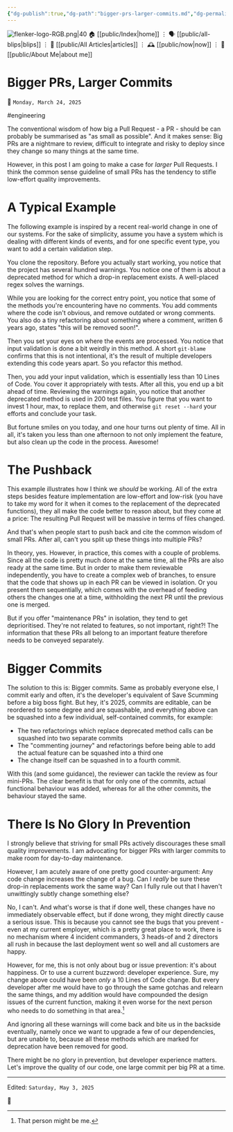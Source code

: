 ```yaml
---
{"dg-publish":true,"dg-path":"bigger-prs-larger-commits.md","dg-permalink":"bigger-prs-larger-commits/","permalink":"/bigger-prs-larger-commits/","title":"Bigger PRs, Larger Commits","created":"2025-03-24T20:58:22","updated":"2025-05-03T12:51:44"}
---
```



<div class="transclusion internal-embed is-loaded"><div class="markdown-embed">




![flenker-logo-RGB.png|40](/img/user/attachments/flenker-logo-RGB.png)
🏠 [[public/Index\|home]]  ⋮ 🗣️ [[public/all-blips\|blips]] ⋮  📝 [[public/All Articles\|articles]]  ⋮ 🕰️ [[public/now\|now]] ⋮ 🪪 [[public/About Me\|about me]]


</div></div>


# Bigger PRs, Larger Commits
<p><span>📆 <code>Monday, March 24, 2025</code></span></p>
#engineering

The conventional wisdom of how big a Pull Request - a PR - should be can probably be summarised as "as small as possible". And it makes sense: Big PRs are a nightmare to review, difficult to integrate and risky to deploy since they change so many things at the same time.

However, in this post I am going to make a case for _larger_ Pull Requests. I think the common sense guideline of small PRs has the tendency to stifle low-effort quality improvements.

# A Typical Example
The following example is inspired by a recent real-world change in one of our systems. For the sake of simplicity, assume you have a system which is dealing with different kinds of events, and for one specific event type, you want to add a certain validation step.

You clone the repository. Before you actually start working, you notice that the project has several hundred warnings. You notice one of them is about a deprecated method for which a drop-in replacement exists. A well-placed regex solves the warnings.

While you are looking for the correct entry point, you notice that some of the methods you're encountering have no comments. You add comments where the code isn't obvious, and remove outdated or wrong comments. You also do a tiny refactoring about something where a comment, written 6 years ago, states "this will be removed soon!".

Then you set your eyes on where the events are processed. You notice that input validation is done a bit weirdly in this method. A short `git-blame` confirms  that this is not intentional, it's the result of multiple developers extending this code years apart. So you refactor this method.

Then, you add your input validation, which is essentially less than 10 Lines of Code. You cover it appropriately with tests. After all this, you end up a bit ahead of time. Reviewing the warnings again, you notice that another deprecated method is used in 200 test files.  You figure that you want to invest 1 hour, max, to replace them, and otherwise `git reset --hard` your efforts and conclude your task.

But fortune smiles on you today, and one hour turns out plenty of time. All in all, it's taken you less than one afternoon to not only implement the feature, but also clean up the code in the process. Awesome!

# The Pushback
This example illustrates how I think we _should_ be working. All of the extra steps besides feature implementation are low-effort and low-risk (you have to take my word for it when it comes to the replacement of the deprecated functions), they all make the code better to reason about, but they come at a price: The resulting Pull Request will be massive in terms of files changed.

And that's when people start to push back and cite the common wisdom of small PRs. After all, can't you split up these things into multiple PRs?

In theory, yes. However, in practice, this comes with a couple of problems. Since all the code is pretty much done at the same time, all the PRs are also ready at the same time. But in order to make them reviewable independently, you have to create a complex web of branches, to ensure that the code that shows up in each PR can be viewed in isolation. Or you present them sequentially, which comes with the overhead of feeding others the changes one at a time, withholding the next PR until the previous one is merged.

But if you offer "maintenance PRs" in isolation, they tend to get deprioritised. They're not related to features, so not important, right?! The information that these PRs all belong to an important feature therefore needs to be conveyed separately.

# Bigger Commits
The solution to this is: Bigger commits. Same as probably everyone else, I commit early and often, it's the developer's equivalent of Save Scumming before a big boss fight. But hey, it's 2025, commits are editable, can be reordered to some degree and  are squashable, and everything above can be squashed into a few individual, self-contained commits, for example:

- The two refactorings which replace deprecated method calls can be squashed into two separate commits
- The "commenting journey" and refactorings before being able to add the actual feature can be squashed into a third one
- The change itself can be squashed in to a fourth commit.

With this (and some guidance), the reviewer can tackle the review as four mini-PRs. The clear benefit is that for only one of the commits, actual functional behaviour was added, whereas for all the other commits, the behaviour stayed the same.

# There Is No Glory In Prevention
I strongly believe that striving for small PRs actively discourages these small quality improvements. I am advocating for bigger PRs with larger commits to make room for day-to-day maintenance.

However, I am acutely aware of one pretty good counter-argument: Any code change increases the change of a bug. Can I _really_ be sure these drop-in replacements work the same way? Can I fully rule out that I haven't unwittingly subtly change something else?

No, I can't. And what's worse is that if done well, these changes have no immediately observable effect, but if done wrong, they might directly cause a serious issue. This is because you cannot see the bugs that you prevent - even at my current employer, which is a pretty great place to work, there is no mechanism where 4 incident commanders, 3 heads-of and 2 directors all rush in because the last deployment went so well and all customers are happy.

However, for me, this is not only about bug or issue prevention: it's about happiness. Or to use a current buzzword: developer experience. Sure, my change above could have been _only_ a 10 Lines of Code change. But every developer after me would have to go through the same gotchas and relearn the same things, and my addition would have compounded the design issues of the current function, making it even worse for the next person who needs to do something in that area.[^1]

And ignoring all these warnings will come back and bite us in the backside eventually, namely once we want to upgrade a few of our dependencies, but are unable to, because all these methods which are marked for deprecation have been removed for good.

There might be no glory in prevention, but developer experience matters. Let's improve the quality of our code, one large commit per big PR at a time.

[^1]: That person might be me.

- - -
<p><span>Edited: <code>Saturday, May 3, 2025</code></span></p>
👾
